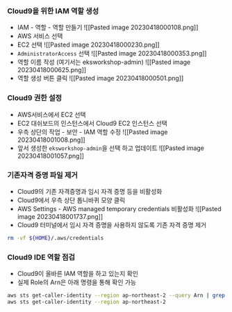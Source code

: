 
### Cloud9을 위한 IAM 역할 생성
- IAM - 역할 - 역할 만들기
![[Pasted image 20230418000108.png]]
- AWS 서비스 선택
- EC2 선택
![[Pasted image 20230418000230.png]]
- `AdministratorAccess` 선택
![[Pasted image 20230418000353.png]]
- 역할 이름 작성 (여기서는 eksworkshop-admin)
![[Pasted image 20230418000625.png]]
- 역할 생성 버튼 클릭
![[Pasted image 20230418000501.png]]


### Cloud9 권한 설정
- AWS서비스에서 EC2 선택
- EC2 대쉬보드의 인스턴스에서 Cloud9 EC2 인스턴스 선택
- 우측 상단의 작업 - 보안 - IAM 역할 수정
![[Pasted image 20230418001008.png]]
- 앞서 생성한 `eksworkshop-admin`을 선택 하고 업데이트
![[Pasted image 20230418001057.png]]


### 기존자격 증명 파일 제거
- Cloud9의 기존 자격증명과 임시 자격 증명 등을 비활성화
- Cloud9에서 우측 상단 톱니바퀴 모양 클릭
- AWS Settings - AWS managed temporary credentials 비활성화
![[Pasted image 20230418001737.png]]
- Cloud9 터미널에서 임시 자격 증명을 사용하지 않도록 기존 자격 증명 제거
```sh
rm -vf ${HOME}/.aws/credentials
```


### Cloud9 IDE 역할 점검
- Cloud9이 올바른 IAM 역할을 하고 있는지 확인
- 실제 Role의 Arn은 아래 명령을 통해 확인 가능
```sh
aws sts get-caller-identity --region ap-northeast-2 --query Arn | grep eksworkshop-admin -q && echo "IAM role valid" || echo "IAM role NOT valid"
aws sts get-caller-identity --region ap-northeast-2
```


